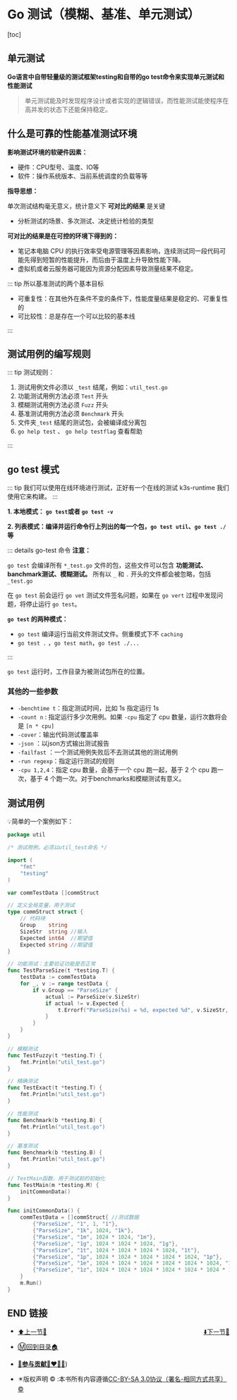 # Go 测试（模糊、基准、单元测试）

[toc]

## 单元测试

**Go语言中自带轻量级的测试框架testing和自带的go test命令来实现单元测试和性能测试**

> 单元测试能及时发现程序设计或者实现的逻辑错误，而性能测试能使程序在高并发的状态下还能保持稳定。



## 什么是可靠的性能基准测试环境

**影响测试环境的软硬件因素：**

+ 硬件：CPU型号、温度、IO等
+ 软件：操作系统版本、当前系统调度的负载等等



**指导思想：**

单次测试结构毫无意义，统计意义下 **可对比的结果** 是关键

+ 分析测试的场景、多次测试、决定统计检验的类型



**可对比的结果是在可控的环境下得到的：**

+ 笔记本电脑 CPU 的执行效率受电源管理等因素影响，连续测试同一段代码可能先得到短暂的性能提升，而后由于温度上升导致性能下降。
+ 虚拟机或者云服务器可能因为资源分配因素导致测量结果不稳定。



::: tip 所以基准测试的两个基本目标

+ 可重复性：在其他外在条件不变的条件下，性能度量结果是稳定的、可重复性的
+ 可比较性：总是存在一个可以比较的基本线

:::




##  测试用例的编写规则

::: tip 测试规则：

1. 测试用例文件必须以 `_test` 结尾，例如：`util_test.go`
2. 功能测试用例方法必须 `Test` 开头
3. 模糊测试用例方法必须 `Fuzz` 开头
4. 基准测试用例方法必须 `Benchmark` 开头
5. 文件夹`_test` 结尾的测试包，会被编译成分离包
6. `go help test` 、 `go help testflag` 查看帮助

:::



## go test 模式

::: tip
我们可以使用在线环境进行测试，正好有一个在线的测试 k3s-runtime 我们使用它来构建。
:::



**1. 本地模式： `go test`或者 `go test -v`**

**2. 列表模式：编译并运行命令行上列出的每一个包，`go test util`、`go test ./` 等**



::: details go-test 命令
**注意：**

`go test` 会编译所有 `*_test.go` 文件的包，这些文件可以包含 **功能测试、banchmark测试、模糊测试。** 所有以 `_` 和 `.` 开头的文件都会被忽略，包括 `_test.go`

在 `go test` 前会运行 `go vet` 测试文件签名问题，如果在 `go vert` 过程中发现问题，将停止运行 `go test`。

**`go test` 的两种模式：**

+ `go test` 编译运行当前文件测试文件。侧重模式下不 `caching`
+ `go test .` ，`go test math`，`go test ./...` 

:::



`go test` 运行时，工作目录为被测试包所在的位置。



### 其他的一些参数

+ `-benchtime t`：指定测试时间，比如 1s 指定运行 1s 
+ `-count n` :  指定运行多少次用例。如果 `-cpu` 指定了 cpu 数量，运行次数将会是 `[n * cpu]`
+ `-cover`：输出代码测试覆盖率
+ `-json` ：以json方式输出测试报告
+ `-failfast` ：一个测试用例失败后不去测试其他的测试用例
+ `-run regexp`：指定运行测试的规则
+ `-cpu 1,2,4`：指定 cpu 数量，会基于一个 cpu 跑一起，基于 2 个 cpu 跑一次，基于 4 个跑一次。对于benchmarks和模糊测试有意义。





## 测试用例

💡简单的一个案例如下：

```go
package util

/* 测试用例，必须以util_test命名 */

import (
	"fmt"
	"testing"
)

var commTestData []commStruct

// 定义全局变量，用于测试
type commStruct struct {
	// 代码块
	Group    string
	SizeStr  string //输入
	Expected int64  //期望值
	Expected string //期望值
}

// 功能测试：主要验证功能是否正常
func TestParseSize(t *testing.T) {
	testData := commTestData
	for _, v := range testData {
		if v.Group == "ParseSize" {
			actual := ParseSize(v.SizeStr)
			if actual != v.Expected {
				t.Errorf("ParseSize(%s) = %d, expected %d", v.SizeStr, actual, v.Expected)
			}
		}
	}
}

// 模糊测试
func TestFuzzy(t *testing.T) {
	fmt.Println("util_test.go")
}

// 精确测试
func TestExact(t *testing.T) {
	fmt.Println("util_test.go")
}

// 性能测试
func Benchmark(b *testing.B) {
	fmt.Println("util_test.go")
}

// 基准测试
func Benchmark(b *testing.B) {
	fmt.Println("util_test.go")
}

// TestMain函数，用于测试前的初始化
func TestMain(m *testing.M) {
	initCommonData()
}

func initCommonData() {
	commTestData = []commStruct{ //测试数据
		{"ParseSize", "1", 1, "1"},
		{"ParseSize", "1k", 1024, "1k"},
		{"ParseSize", "1m", 1024 * 1024, "1m"},
		{"ParseSize", "1g", 1024 * 1024 * 1024, "1g"},
		{"ParseSize", "1t", 1024 * 1024 * 1024 * 1024, "1t"},
		{"ParseSize", "1p", 1024 * 1024 * 1024 * 1024 * 1024, "1p"},
		{"ParseSize", "1e", 1024 * 1024 * 1024 * 1024 * 1024 * 1024, "1e"},
		{"ParseSize", "1z", 1024 * 1024 * 1024 * 1024 * 1024 * 1024 * 1024, "1z"},
	}
	m.Run()
}
```



## END 链接

<ul><li><div><a href = '16.md' style='float:left'>⬆️上一节🔗</a><a href = '18.md' style='float: right'>⬇️下一节🔗</a></div></li></ul>

+ [Ⓜ️回到目录🏠](../README.md)

+ [**🫵参与贡献💞❤️‍🔥💖**](https://nsddd.top/archives/contributors))

+ ✴️版权声明 &copy; :本书所有内容遵循[CC-BY-SA 3.0协议（署名-相同方式共享）&copy;](http://zh.wikipedia.org/wiki/Wikipedia:CC-by-sa-3.0协议文本) 































